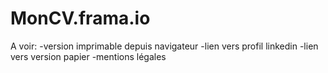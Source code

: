 # MonCV.frama.io
A voir:
  -version imprimable depuis navigateur
  -lien vers profil linkedin
  -lien vers version papier
  -mentions légales
  

